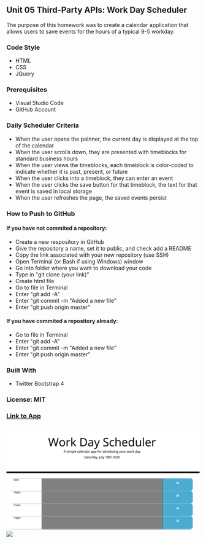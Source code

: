<h2>Unit 05 Third-Party APIs: Work Day Scheduler</h2>
The purpose of this homework was to create a calendar application that allows users to save events for the hours of a typical 9-5 workday. 

<h3>Code Style</h3>
<ul>
  <li>HTML</li>
  <li>CSS</li>
  <li>JQuery</li>
</ul>

<h3>Prerequisites</h3>
<ul>
  <li>Visual Studio Code</li>
  <li>GitHub Account</li>
</ul>

<h3>Daily Scheduler Criteria</h3>
<ul>
  <li>When the user opens the palnner, the current day is displayed at the top of the calendar</li>
  <li>When the user scrolls down, they are presented with timeblocks for standard business hours</li>
  <li>When the user views the timeblocks, each timeblock is color-coded to indicate whether it is past, present, or future</li>
  <li>When the user clicks into a timeblock, they can enter an event</li>
  <li>When the user clicks the save button for that timeblock, the text for that event is saved in local storage</li>
  <li>When the user refreshes the page, the saved events persist</li>
</ul>

<h3>How to Push to GitHub</h3>
<h4>If you have not commited a repository:</h4>
<ul>
  <li>Create a new respository in GitHub</li>
  <li>Give the repository a name, set it to public, and check add a README</li>
  <li>Copy the link associated with your new repository (use SSH)</li>
  <li>Open Terminal (or Bash if using Windows) window</li>
  <li>Go into folder where you want to download your code</li>
  <li>Type in "git clone (your link)"</li>
  <li>Create html file</li>
  <li>Go to file in Terminal</li>
  <li>Enter "git add -A"</li>
  <li>Enter "git commit -m "Added a new file"</li>
  <li>Enter "git push origin master"</li>
</ul>
<h4>If you have commited a repository already:</h4>
<ul>
  <li>Go to file in Terminal</li>
  <li>Enter "git add -A"</li>
  <li>Enter "git commit -m "Added a new file"</li>
  <li>Enter "git push origin master"</li>
</ul>

<h3>Built With</h3>
<ul>
    <li>Twitter Bootstrap 4</li>
</ul>

<h3>License: MIT</h3>

<h3><a href="https://ablizben.github.io/homework5/">Link to App</a></h3>

<img src="scheduler1.png">
<img src="schedulers2.png">
